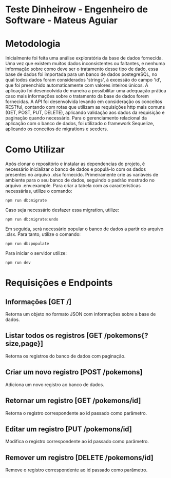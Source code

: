 # Teste Dinheirow - Engenheiro de Software - Mateus Aguiar

# Metodologia

Inicialmente foi feita uma análise exploratória da base de dados fornecida.  Uma vez que existem muitos dados inconsistentes ou faltantes,
e nenhuma informação sobre como deve ser o tratamento desse tipo de dado, essa base de dados foi importada para um banco de dados postegreSQL, no qual todos dados foram considerados 'strings', à excessão do campo 'id', que foi preenchido automaticamente com valores inteiros únicos. A aplicação foi desencolvida de maneira a possibilitar uma adequação prática caso mais informações sobre o tratamento da base de dados forem fornecidas.
A API foi desenvolvida levando em consideração os conceitos RESTful, contando com rotas que utilizam as requisições http mais comuns (GET, POST, PUT, DELETE), aplicando validação aos dados da requisição e paginação quando necessário. Para o gerenciamento relacional da aplicação com o banco de dados, foi utilizado o framework Sequelize, aplicando os conceitos de migrations e seeders.

# Como Utilizar

Após clonar o repositório e instalar as dependencias do projeto, é necessário inicializar o banco de dados e populá-lo com os dados presentes no arquivo .xlsx fornecido. Primeiramente crie as variáveis de ambiente para o seu banco de dados, seguindo o padrão mostrado no arquivo .env.example. Para criar a tabela com as características necessárias, utilize o comando:

```
npm run db:migrate
```

Caso seja necessário desfazer essa migration, utilize:

```
npm run db:migrate:undo
```

Em seguida, será necessário popular o banco de dados a partir do arquivo .xlsx. Para tanto, utilize o comando:

```
npm run db:populate
```

Para iniciar o servidor utilize:

```
npm run dev
```

# Requisições e Endpoints

## Informações [GET /]

Retorna um objeto no formato JSON com informações sobre a base de dados.

## Listar todos os registros [GET /pokemons{?size,page}]

Retorna os registros do banco de dados com paginação.

## Criar um novo registro [POST /pokemons]

Adiciona um novo registro ao banco de dados.

## Retornar um registro [GET /pokemons/id]

Retorna o registro correspondente ao id passado como parâmetro.

## Editar um registro [PUT /pokemons/id]

Modifica o registro correspondente ao id passado como parâmetro.

## Remover um registro [DELETE /pokemons/id]

Remove o registro correspondente ao id passado como parâmetro.


